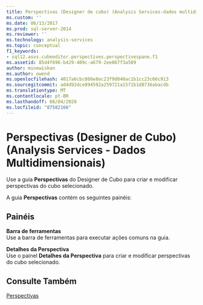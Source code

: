 ```yaml
---
title: Perspectivas (Designer de cubo) (Analysis Services-dados multidimensionais) | Microsoft Docs
ms.custom: ''
ms.date: 06/13/2017
ms.prod: sql-server-2014
ms.reviewer: ''
ms.technology: analysis-services
ms.topic: conceptual
f1_keywords:
- sql12.asvs.cubeeditor.perspectives.perspectivespane.f1
ms.assetid: 85d4f696-b429-409c-a679-2ee867f3a589
author: minewiskan
ms.author: owend
ms.openlocfilehash: 4017a6cbc086e8ec23f9d040ac1b1cc23c66c913
ms.sourcegitcommit: ad4d92dce894592a259721a1571b1d8736abacdb
ms.translationtype: MT
ms.contentlocale: pt-BR
ms.lasthandoff: 08/04/2020
ms.locfileid: "87582166"
---
```

# <a name="perspectives-cube-designer-analysis-services---multidimensional-data"></a>Perspectivas (Designer de Cubo) (Analysis Services - Dados Multidimensionais)
  Use a guia **Perspectivas** do Designer de Cubo para criar e modificar perspectivas do cubo selecionado.  
  
 A guia **Perspectivas** contém os seguintes painéis:  
  
## <a name="panes"></a>Painéis  
 **Barra de ferramentas**  
 Use a barra de ferramentas para executar ações comuns na guia.  
  
 **Detalhes da Perspectiva**  
 Use o painel **Detalhes da Perspectiva** para criar e modificar perspectivas do cubo selecionado.  
  
## <a name="see-also"></a>Consulte Também  
 [Perspectivas](multidimensional-models-olap-logical-cube-objects/perspectives.md)  
  
  
